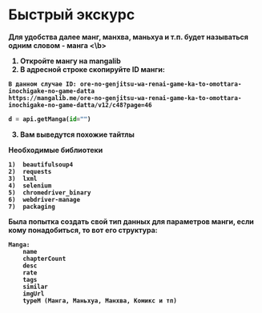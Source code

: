 # Быстрый экскурс

<b> Для удобства далее манг, манхва, маньхуа и т.п. будет называться одним словом - манга <\b>

1. Откройте мангу на mangalib
2. В адресной строке скопируйте ID манги:
```
В данном случае ID: ore-no-genjitsu-wa-renai-game-ka-to-omottara-inochigake-no-game-datta
https://mangalib.me/ore-no-genjitsu-wa-renai-game-ka-to-omottara-inochigake-no-game-datta/v12/c48?page=46
```
```python
d = api.getManga(id="")
```
3. Вам выведутся похожие тайтлы

Необходимые библиотеки
```
1)  beautifulsoup4
2)  requests
3)  lxml
4)  selenium
5)  chromedriver_binary
6)  webdriver-manage
7)  packaging
```

Была попытка создать свой тип данных для параметров манги, если кому понадобиться, то вот его структура:
```
Manga:
    name
    chapterCount
    desc
    rate
    tags
    similar
    imgUrl
    typeM (Манга, Маньхуа, Манхва, Комикс и тп)
```
